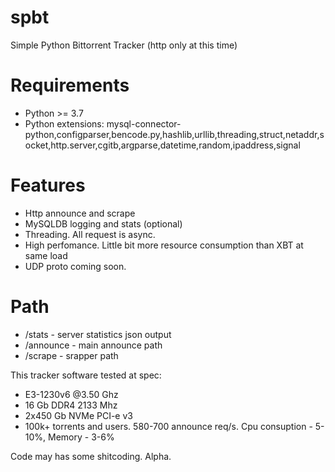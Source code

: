 # spbt
Simple Python Bittorrent Tracker (http only at this time)

# Requirements
- Python >= 3.7
- Python extensions: mysql-connector-python,configparser,bencode.py,hashlib,urllib,threading,struct,netaddr,socket,http.server,cgitb,argparse,datetime,random,ipaddress,signal

# Features
- Http announce and scrape
- MySQLDB logging and stats (optional)
- Threading. All request is async.
- High perfomance. Little bit more resource consumption than XBT at same load
- UDP proto coming soon.

# Path
- /stats - server statistics json output
- /announce - main announce path
- /scrape - srapper path

This tracker software tested at spec:
- E3-1230v6 @3.50 Ghz
- 16 Gb DDR4 2133 Mhz
- 2x450 Gb NVMe PCI-e v3
- 100k+ torrents and users. 580-700 announce req/s. Cpu consuption - 5-10%, Memory - 3-6%

Code may has some shitcoding. Alpha.
